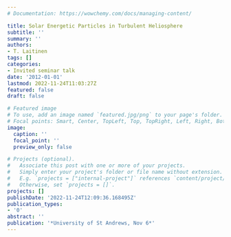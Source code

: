```yaml
---
# Documentation: https://wowchemy.com/docs/managing-content/

title: Solar Energetic Particles in Turbulent Heliosphere
subtitle: ''
summary: ''
authors:
- T. Laitinen
tags: []
categories:
- Invited seminar talk
date: '2012-01-01'
lastmod: 2022-11-24T11:03:27Z
featured: false
draft: false

# Featured image
# To use, add an image named `featured.jpg/png` to your page's folder.
# Focal points: Smart, Center, TopLeft, Top, TopRight, Left, Right, BottomLeft, Bottom, BottomRight.
image:
  caption: ''
  focal_point: ''
  preview_only: false

# Projects (optional).
#   Associate this post with one or more of your projects.
#   Simply enter your project's folder or file name without extension.
#   E.g. `projects = ["internal-project"]` references `content/project/deep-learning/index.md`.
#   Otherwise, set `projects = []`.
projects: []
publishDate: '2022-11-24T12:09:36.168495Z'
publication_types:
- '0'
abstract: ''
publication: '*University of St Andrews, Nov 6*'
---
```

